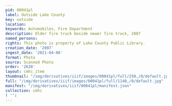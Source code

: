 ```yaml
---
pid: 00041pl
label: Outside Lake County
key: outside
location: 
keywords: Automobiles, Fire Department
description: Older fire truck beside newer fire truck, 2007
named_persons: 
rights: This photo is property of Lake County Public Library.
creation_date: '2007'
ingest_date: '2021-04-06'
format: Photo
source: Scanned Photo
order: '2638'
layout: cmhc_item
thumbnail: "/img/derivatives/iiif/images/00041pl/full/250,/0/default.jpg"
full: "/img/derivatives/iiif/images/00041pl/full/1140,/0/default.jpg"
manifest: "/img/derivatives/iiif/00041pl/manifest.json"
collection: cmhc
! '': 
---
```

